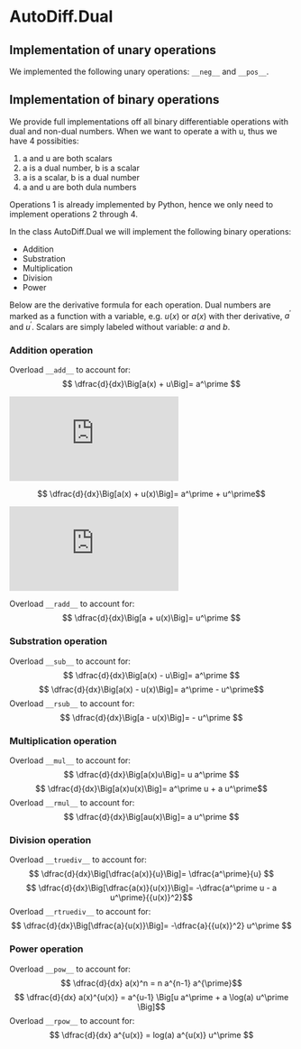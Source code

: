 # AutoDiff.Dual

## Implementation of unary operations
We implemented the following unary operations:
``__neg__`` and ``__pos__``.

## Implementation of binary operations

We provide full implementations off all binary differentiable operations with dual and non-dual numbers. When we want to operate a with u, thus we have 4 possibities: 

1. a and u are both scalars
2. a is a dual number, b is a scalar
3. a is a scalar, b is a dual number
4. a and u are both dula numbers

Operations 1 is already implemented by Python, hence we only need to implement operations 2 through 4.

In the class AutoDiff.Dual we will implement the following binary operations:
* Addition
* Substration
* Multiplication
* Division
* Power

Below are the derivative formula for each operation. Dual numbers are marked as a function with a variable, e.g. $u(x)$ or $a(x)$ with ther derivative, $a^{\prime}$ and $u^{\prime}$. Scalars are simply labeled without variable: $a$ and $b$. 

### Addition operation
Overload `__add__` to account for:
$$ \dfrac{d}{dx}\Big[a(x) + u\Big]= a^\prime $$

![first equation](http://latex.codecogs.com/gif.latex?%5Cdfrac%7Bd%7D%7Bdx%7D%5CBig%5Ba%28x%29%20&plus;%20u%5CBig%5D%3D%20a%5E%5Cprime)

$$ \dfrac{d}{dx}\Big[a(x) + u(x)\Big]= a^\prime + u^\prime$$

![first equation](http://latex.codecogs.com/gif.latex?%5Cdfrac%7Bd%7D%7Bdx%7D%5CBig%5Ba%28x%29%20&plus;%20u%28x%29%5CBig%5D%3D%20a%5E%5Cprime%20&plus;%20u%5E%5Cprime)

Overload `__radd__` to account for:
$$ \dfrac{d}{dx}\Big[a + u(x)\Big]= u^\prime $$

### Substration operation
Overload `__sub__` to account for:
$$ \dfrac{d}{dx}\Big[a(x) - u\Big]= a^\prime $$
$$ \dfrac{d}{dx}\Big[a(x) - u(x)\Big]= a^\prime - u^\prime$$
Overload `__rsub__` to account for:
$$ \dfrac{d}{dx}\Big[a - u(x)\Big]= - u^\prime $$


### Multiplication operation
Overload `__mul__` to account for:
$$ \dfrac{d}{dx}\Big[a(x)u\Big]= u a^\prime $$
$$ \dfrac{d}{dx}\Big[a(x)u(x)\Big]= a^\prime u + a u^\prime$$
Overload `__rmul__` to account for:
$$ \dfrac{d}{dx}\Big[au(x)\Big]= a u^\prime $$


### Division operation
Overload `__truediv__` to account for:
$$ \dfrac{d}{dx}\Big[\dfrac{a(x)}{u}\Big]= \dfrac{a^\prime}{u} $$
$$ \dfrac{d}{dx}\Big[\dfrac{a(x)}{u(x)}\Big]= -\dfrac{a^\prime u - a u^\prime}{{u(x)}^2}$$
Overload `__rtruediv__` to account for:
$$ \dfrac{d}{dx}\Big[\dfrac{a}{u(x)}\Big]= -\dfrac{a}{{u(x)}^2} u^\prime $$


### Power operation
Overload `__pow__` to account for:
$$ \dfrac{d}{dx} a(x)^n = n a^{n-1} a^{\prime}$$
$$ \dfrac{d}{dx} a(x)^{u(x)} = a^{u-1} \Big[u a^\prime + a \log(a) u^\prime \Big]$$
Overload `__rpow__` to account for:
$$ \dfrac{d}{dx} a^{u(x)} = log(a) a^{u(x)} u^\prime $$
